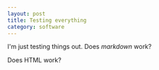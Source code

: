 ```yaml
---
layout: post
title: Testing everything
category: software
---
```


I'm just testing things out. Does _markdown_ work?

<div class="cool-button">Does HTML work?</div>